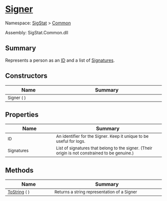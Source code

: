 # [Signer](./Signer.md)

Namespace: [SigStat]() > [Common](./README.md)

Assembly: SigStat.Common.dll

## Summary
Represents a person as an [ID](https://github.com/hargitomi97/sigstat/blob/master/docs/md/SigStat/Common/Signer.md) and a list of [Signatures](https://github.com/hargitomi97/sigstat/blob/master/docs/md/SigStat/Common/Signer.md).

## Constructors

| Name<a href="#"><img width=160></a> | Summary<a href="#"><img width=475></a> | 
| --- | --- | 
| <sub>Signer (  )</sub>| <sub></sub>| <br>


## Properties

| Name<a href="#"><img width=160></a> | Summary<a href="#"><img width=475></a> | 
| --- | --- | 
| <sub>ID</sub>| <sub>An identifier for the Signer. Keep it unique to be useful for logs.</sub>| <br>
| <sub>Signatures</sub>| <sub>List of signatures that belong to the signer.  (Their origin is not constrained to be genuine.)</sub>| <br>


## Methods

| Name<a href="#"><img width=160></a> | Summary<a href="#"><img width=475></a> | 
| --- | --- | 
| <sub>[ToString](./Methods/Signer-100663454.md) (  )</sub>| <sub>Returns a string representation of a Signer</sub>| <br>



